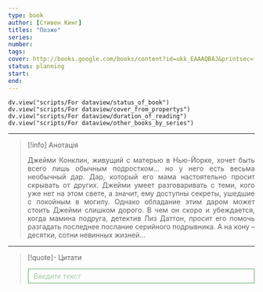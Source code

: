 ```yaml
---
type: book
author: [Стивен Кинг]
titles: "Позже"
series:
number:
tags:
cover: http://books.google.com/books/content?id=ukk_EAAAQBAJ&printsec=frontcover&img=1&zoom=1&edge=curl&source=gbs_api
status: planning
start:
end:
---
```

```dataviewjs
dv.view("scripts/For dataview/status_of_book")
dv.view("scripts/For dataview/cover_from_propertys")
dv.view("scripts/For dataview/duration_of_reading")
dv.view("scripts/For dataview/other_books_by_series")
```
---

>[!info] Анотація
><p align="justify">Джейми Конклин, живущий с матерью в Нью-Йорке, хочет быть всего лишь обычным подростком... но у него есть весьма необычный дар. Дар, который его мама настоятельно просит скрывать от других. Джейми умеет разговаривать с теми, кого уже нет на этом свете, а значит, ему доступны секреты, ушедшие с покойным в могилу. Однако обладание этим даром может стоить Джейми слишком дорого. В чем он скоро и убеждается, когда мамина подруга, детектив Лиз Даттон, просит его помочь разгадать последнее послание серийного подрывника. А на кону – десятки, сотни невинных жизней... </p>

---

>[!quote]- Цитати
><div align="justify" style="border: 2px solid #A0CAA6; padding: 5px 10px 5px 10px; font-style: italic; color: #A0CAA6 ">Введите текст</div>